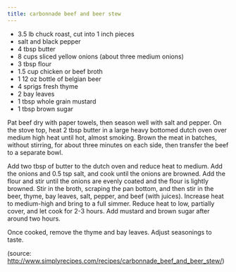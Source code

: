 ```yaml
---
title: carbonnade beef and beer stew
---
```


* 3.5 lb chuck roast, cut into 1 inch pieces
* salt and black pepper
* 4 tbsp butter
* 8 cups sliced yellow onions (about three medium onions)
* 3 tbsp flour
* 1.5 cup chicken or beef broth
* 1 12 oz bottle of belgian beer
* 4 sprigs fresh thyme
* 2 bay leaves
* 1 tbsp whole grain mustard
* 1 tbsp brown sugar

Pat beef dry with paper towels, then season well with salt and pepper. On the
stove top, heat 2 tbsp butter in a large heavy bottomed dutch oven over medium
high heat until hot, almost smoking. Brown the meat in batches, without
stirring, for about three minutes on each side, then transfer the beef to a
separate bowl.

Add two tbsp of butter to the dutch oven and reduce heat to medium. Add the
onions and 0.5 tsp salt, and cook until the onions are browned. Add the flour
and stir until the onions are evenly coated and the flour is lightly browned.
Stir in the broth, scraping the pan bottom, and then stir in the beer, thyme,
bay leaves, salt, pepper, and beef (with juices). Increase heat to medium-high
and bring to a full simmer. Reduce heat to low, partially cover, and let cook
for 2-3 hours. Add mustard and brown sugar after around two hours.

Once cooked, remove the thyme and bay leaves. Adjust seasonings to taste.

(source: http://www.simplyrecipes.com/recipes/carbonnade_beef_and_beer_stew/)
